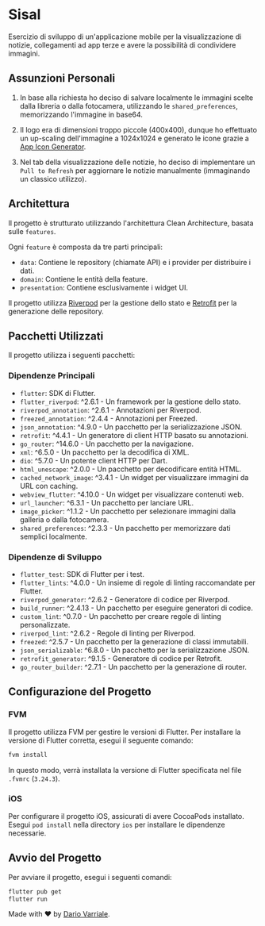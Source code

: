 # Sisal

Esercizio di sviluppo di un'applicazione mobile per la visualizzazione di notizie, collegamenti ad app terze e avere la possibilità di condividere immagini.

## Assunzioni Personali

1. In base alla richiesta ho deciso di salvare localmente le immagini scelte dalla libreria o dalla fotocamera, utilizzando le `shared_preferences`, memorizzando l'immagine in base64.

2. Il logo era di dimensioni troppo piccole (400x400), dunque ho effettuato un up-scaling dell'immagine a 1024x1024 e generato le icone grazie a [App Icon Generator](https://appicon.co/).

3. Nel tab della visualizzazione delle notizie, ho deciso di implementare un `Pull to Refresh` per aggiornare le notizie manualmente (immaginando un classico utilizzo).

## Architettura

Il progetto è strutturato utilizzando l'architettura Clean Architecture, basata sulle `features`.

Ogni `feature` è composta da tre parti principali:

- `data`: Contiene le repository (chiamate API) e i provider per distribuire i dati.
- `domain`: Contiene le entità della feature.
- `presentation`: Contiene esclusivamente i widget UI.

Il progetto utilizza [Riverpod](https://pub.dev/packages/flutter_riverpod) per la gestione dello stato e [Retrofit](https://pub.dev/packages/retrofit) per la generazione delle repository.

## Pacchetti Utilizzati

Il progetto utilizza i seguenti pacchetti:

### Dipendenze Principali

- `flutter`: SDK di Flutter.
- `flutter_riverpod`: ^2.6.1 - Un framework per la gestione dello stato.
- `riverpod_annotation`: ^2.6.1 - Annotazioni per Riverpod.
- `freezed_annotation`: ^2.4.4 - Annotazioni per Freezed.
- `json_annotation`: ^4.9.0 - Un pacchetto per la serializzazione JSON.
- `retrofit`: ^4.4.1 - Un generatore di client HTTP basato su annotazioni.
- `go_router`: ^14.6.0 - Un pacchetto per la navigazione.
- `xml`: ^6.5.0 - Un pacchetto per la decodifica di XML.
- `dio`: ^5.7.0 - Un potente client HTTP per Dart.
- `html_unescape`: ^2.0.0 - Un pacchetto per decodificare entità HTML.
- `cached_network_image`: ^3.4.1 - Un widget per visualizzare immagini da URL con caching.
- `webview_flutter`: ^4.10.0 - Un widget per visualizzare contenuti web.
- `url_launcher`: ^6.3.1 - Un pacchetto per lanciare URL.
- `image_picker`: ^1.1.2 - Un pacchetto per selezionare immagini dalla galleria o dalla fotocamera.
- `shared_preferences`: ^2.3.3 - Un pacchetto per memorizzare dati semplici localmente.

### Dipendenze di Sviluppo

- `flutter_test`: SDK di Flutter per i test.
- `flutter_lints`: ^4.0.0 - Un insieme di regole di linting raccomandate per Flutter.
- `riverpod_generator`: ^2.6.2 - Generatore di codice per Riverpod.
- `build_runner`: ^2.4.13 - Un pacchetto per eseguire generatori di codice.
- `custom_lint`: ^0.7.0 - Un pacchetto per creare regole di linting personalizzate.
- `riverpod_lint`: ^2.6.2 - Regole di linting per Riverpod.
- `freezed`: ^2.5.7 - Un pacchetto per la generazione di classi immutabili.
- `json_serializable`: ^6.8.0 - Un pacchetto per la serializzazione JSON.
- `retrofit_generator`: ^9.1.5 - Generatore di codice per Retrofit.
- `go_router_builder`: ^2.7.1 - Un pacchetto per la generazione di router.

## Configurazione del Progetto

### FVM

Il progetto utilizza FVM per gestire le versioni di Flutter. Per installare la versione di Flutter corretta, esegui il seguente comando:

```sh
fvm install
```

In questo modo, verrà installata la versione di Flutter specificata nel file `.fvmrc` (`3.24.3`).

### iOS

Per configurare il progetto iOS, assicurati di avere CocoaPods installato. Esegui `pod install` nella directory `ios` per installare le dipendenze necessarie.

## Avvio del Progetto

Per avviare il progetto, esegui i seguenti comandi:

```sh
flutter pub get
flutter run
```

Made with ❤️ by [Dario Varriale](https://www.linkedin.com/in/dario-varriale/).